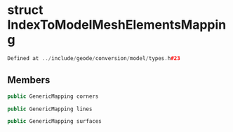 # struct IndexToModelMeshElementsMapping

```cpp
Defined at ../include/geode/conversion/model/types.h#23
```

## Members

```cpp
public GenericMapping corners

```

```cpp
public GenericMapping lines

```

```cpp
public GenericMapping surfaces

```



